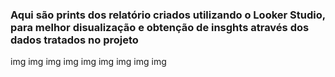<h3>Aqui são prints dos relatório criados utilizando o Looker Studio, para melhor disualização e obtenção de insghts através dos dados tratados no projeto</h3>
img<src="https://user-images.githubusercontent.com/84914580/219737296-72685fdd-ba16-4935-96e2-a88610468917.png">
img<src="https://user-images.githubusercontent.com/84914580/219737315-ac4506ae-7051-4fc1-aca0-b42847ec102a.png">
img<src="https://user-images.githubusercontent.com/84914580/219737327-95647df1-ece9-415e-80a4-782b5f73d22c.png">
img<src="https://user-images.githubusercontent.com/84914580/219737336-d8ffc361-3ecf-4887-8501-b8422a3178ec.png">
img<src="https://user-images.githubusercontent.com/84914580/219737349-48ec5ac5-7f65-46e0-aa55-d81b413e1641.png">
img<src="https://user-images.githubusercontent.com/84914580/219737356-02331c63-b3a9-400c-a8a7-9ba728763386.png">
img<src="https://user-images.githubusercontent.com/84914580/219737362-8fd4628d-e2d5-48e8-baad-4a29485883c8.png">
img<src="https://user-images.githubusercontent.com/84914580/219737370-6927aa11-65e2-443c-887a-b8b8d91f1a47.png">
img<src="https://user-images.githubusercontent.com/84914580/219737380-5366bf7b-4bb2-47ab-8934-3090d02ad1c5.png">
